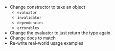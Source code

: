 * Change constructor to take an object
  * `evaluator`
  * `invalidator`
  * `dependencies`
  * `errorables`
* Change the evaluator to just return the type again
* Change docs to match
* Re-write real-world usage examples